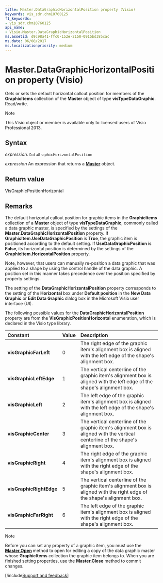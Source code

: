 ```yaml
---
title: Master.DataGraphicHorizontalPosition property (Visio)
keywords: vis_sdr.chm10760125
f1_keywords:
- vis_sdr.chm10760125
api_name:
- Visio.Master.DataGraphicHorizontalPosition
ms.assetid: d9c98a41-ffc0-152e-2150-0915bd38bcac
ms.date: 06/08/2017
ms.localizationpriority: medium
---
```



# Master.DataGraphicHorizontalPosition property (Visio)

Gets or sets the default horizontal callout position for members of the **GraphicItems** collection of the **Master** object of type **visTypeDataGraphic**. Read/write.

> [!NOTE] 
> This Visio object or member is available only to licensed users of Visio Professional 2013.


## Syntax

_expression_. `DataGraphicHorizontalPosition`

 _expression_ An expression that returns a **[Master](Visio.Master.md)** object.


## Return value

VisGraphicPositionHorizontal


## Remarks

The default horizontal callout position for graphic items in the **GraphicItems** collection of a **Master** object of type **visTypeDataGraphic**, commonly called a data graphic master, is specified by the settings of the **Master.DataGraphicHorizontalPosition** property. If **GraphicItem.UseDataGraphicPosition** is **True**, the graphic item is positioned according to the default setting. If **UseDataGraphicPosition** is **False**, its horizontal position is determined by the settings of the **GraphicItem.HorizontalPosition** property.

Note, however, that users can manually re-position a data graphic that was applied to a shape by using the control handle of the data graphic. A position set in this manner takes precedence over the position specified by property settings.

The setting of the **DataGraphicHorizontalPosition** property corresponds to the setting of the **Horizontal** box under **Default position** in the **New Data Graphic** or **Edit Data Graphic** dialog box in the Microsoft Visio user interface (UI).

The following possible values for the **DataGraphicHorizontalPosition** property are from the **VisGraphicPositionHorizontal** enumeration, which is declared in the Visio type library.



|Constant|Value|Description|
|:-----|:-----|:-----|
| **visGraphicFarLeft**|0|The right edge of the graphic item's alignment box is aligned with the left edge of the shape's alignment box.|
| **visGraphicLeftEdge**|1|The vertical centerline of the graphic item's alignment box is aligned with the left edge of the shape's alignment box.|
| **visGraphicLeft**|2|The left edge of the graphic item's alignment box is aligned with the left edge of the shape's alignment box.|
| **visGraphicCenter**|3|The vertical centerline of the graphic item's alignment box is aligned with the vertical centerline of the shape's alignment box.|
| **visGraphicRight**|4|The right edge of the graphic item's alignment box is aligned with the right edge of the shape's alignment box.|
| **visGraphicRightEdge**|5|The vertical centerline of the graphic item's alignment box is aligned with the right edge of the shape's alignment box.|
| **visGraphicFarRight**|6|The left edge of the graphic item's alignment box is aligned with the right edge of the shape's alignment box.|

> [!NOTE] 
> Before you can set any property of a graphic item, you must use the **[Master.Open](Visio.Master.Open.md)** method to open for editing a copy of the data graphic master whose **GraphicItems** collection the graphic item belongs to. When you are finished setting properties, use the **Master.Close** method to commit changes.

[!include[Support and feedback](~/includes/feedback-boilerplate.md)]